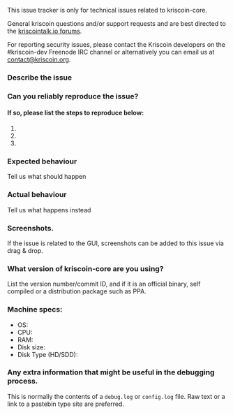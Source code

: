 <!--- Remove sections that do not apply -->

This issue tracker is only for technical issues related to kriscoin-core.

General kriscoin questions and/or support requests and are best directed to the [kriscointalk.io forums](https://kriscointalk.io/).

For reporting security issues, please contact the Kriscoin developers on the #kriscoin-dev Freenode IRC channel or alternatively you can email us at contact@kriscoin.org.

### Describe the issue

### Can you reliably reproduce the issue?
#### If so, please list the steps to reproduce below:
1.
2.
3.

### Expected behaviour
Tell us what should happen

### Actual behaviour
Tell us what happens instead

### Screenshots.
If the issue is related to the GUI, screenshots can be added to this issue via drag & drop.

### What version of kriscoin-core are you using?
List the version number/commit ID, and if it is an official binary, self compiled or a distribution package such as PPA.

### Machine specs:
- OS:
- CPU:
- RAM:
- Disk size:
- Disk Type (HD/SDD):

### Any extra information that might be useful in the debugging process.
This is normally the contents of a `debug.log` or `config.log` file. Raw text or a link to a pastebin type site are preferred.
